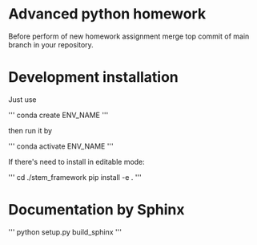 # Advanced python homework

Before perform of new homework assignment merge top commit of main branch in your repository.

# Development installation

Just use

'''
conda create ENV_NAME
'''

then run it  by 

'''
conda activate ENV_NAME
'''

If there's need to  install in editable mode:

'''
cd ./stem_framework
pip install -e .
'''

# Documentation by Sphinx

'''
python setup.py build_sphinx
'''



